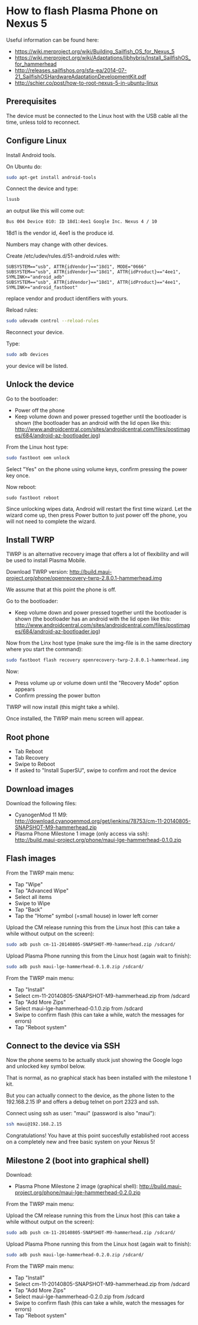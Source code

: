 How to flash Plasma Phone on Nexus 5
====================================

Useful information can be found here:

* https://wiki.merproject.org/wiki/Building_Sailfish_OS_for_Nexus_5
* https://wiki.merproject.org/wiki/Adaptations/libhybris/Install_SailfishOS_for_hammerhead
* http://releases.sailfishos.org/sfa-ea/2014-07-21_SailfishOSHardwareAdaptationDevelopmentKit.pdf
* http://schier.co/post/how-to-root-nexus-5-in-ubuntu-linux

## Prerequisites

The device must be connected to the Linux host with the USB cable all the time, unless told to reconnect.

## Configure Linux

Install Android tools.

On Ubuntu do:

```sh
sudo apt-get install android-tools
```

Connect the device and type:

```sh
lsusb
```

an output like this will come out:

```sh
Bus 004 Device 010: ID 18d1:4ee1 Google Inc. Nexus 4 / 10
```

18d1 is the vendor id, 4ee1 is the produce id.

Numbers may change with other devices.

Create /etc/udev/rules.d/51-android.rules with:

```
SUBSYSTEM=="usb", ATTR{idVendor}=="18d1", MODE="0666"
SUBSYSTEM=="usb", ATTR{idVendor}=="18d1", ATTR{idProduct}=="4ee1", SYMLINK+="android_adb"
SUBSYSTEM=="usb", ATTR{idVendor}=="18d1", ATTR{idProduct}=="4ee1", SYMLINK+="android_fastboot"
```

replace vendor and product identifiers with yours.

Reload rules:

```sh
sudo udevadm control --reload-rules
```

Reconnect your device.

Type:

```sh
sudo adb devices
```

your device will be listed.

## Unlock the device

Go to the bootloader:

* Power off the phone
* Keep volume down and power pressed together until the bootloader is shown
  (the bootloader has an android with the lid open like this: http://www.androidcentral.com/sites/androidcentral.com/files/postimages/684/android-az-bootloader.jpg)

From the Linux host type:

```sh
sudo fastboot oem unlock
```

Select "Yes" on the phone using volume keys, confirm pressing the power key once.

Now reboot:

```
sudo fastboot reboot
```

Since unlocking wipes data, Android will restart the first time wizard. Let the wizard come up, then press Power button to just power off the phone, you will not need to complete the wizard.

## Install TWRP

TWRP is an alternative recovery image that offers a lot of flexibility
and will be used to install Plasma Mobile.

Download TWRP version: http://build.maui-project.org/phone/openrecovery-twrp-2.8.0.1-hammerhead.img

We assume that at this point the phone is off.

Go to the bootloader:

* Keep volume down and power pressed together until the bootloader is shown
  (the bootloader has an android with the lid open like this: http://www.androidcentral.com/sites/androidcentral.com/files/postimages/684/android-az-bootloader.jpg)

Now from the Linx host type (make sure the img-file is in the same directory where you start the command):

```sh
sudo fastboot flash recovery openrecovery-twrp-2.8.0.1-hammerhead.img
```

Now:

* Press volume up or volume down until the "Recovery Mode" option appears
* Confirm pressing the power button

TWRP will now install (this might take a while).

Once installed, the TWRP main menu screen will appear.

## Root phone

* Tab Reboot
* Tab Recovery
* Swipe to Reboot
* If asked to "Install SuperSU", swipe to confirm and root the device


## Download images

Download the following files:

* CyanogenMod 11 M9: http://download.cyanogenmod.org/get/jenkins/78753/cm-11-20140805-SNAPSHOT-M9-hammerhead.zip
* Plasma Phone Milestone 1 image (only access via ssh): http://build.maui-project.org/phone/maui-lge-hammerhead-0.1.0.zip


## Flash images

From the TWRP main menu:

* Tap "Wipe"
* Tap "Advanced Wipe"
* Select all items
* Swipe to Wipe
* Tap "Back"
* Tap the "Home" symbol (=small house) in lower left corner

Upload the CM release running this from the Linux host (this can take a while without output on the screen):

```sh
sudo adb push cm-11-20140805-SNAPSHOT-M9-hammerhead.zip /sdcard/
```

Upload Plasma Phone running this from the Linux host (again wait to finish):

```sh
sudo adb push maui-lge-hammerhead-0.1.0.zip /sdcard/
```

From the TWRP main menu:

* Tap "Install"
* Select cm-11-20140805-SNAPSHOT-M9-hammerhead.zip from /sdcard
* Tap "Add More Zips"
* Select maui-lge-hammerhead-0.1.0.zip from /sdcard
* Swipe to confirm flash (this can take a while, watch the messages for errors)
* Tap "Reboot system"

## Connect to the device via SSH

Now the phone seems to be actually stuck just showing the Google logo and unlocked key symbol below.

That is normal, as no graphical stack has been installed with the milestone 1 kit.

But you can actually connect to the device, as the phone listen to the 192.168.2.15 IP and offers a debug telnet on port 2323 and ssh.

Connect using ssh as user: "maui" (password is also "maui"):

```sh
ssh maui@192.168.2.15
```

Congratulations! You have at this point succesfully established root access on a completely new and free basic system on your Nexus 5! 


## Milestone 2 (boot into graphical shell)

Download:

* Plasma Phone Milestone 2 image (graphical shell): http://build.maui-project.org/phone/maui-lge-hammerhead-0.2.0.zip


From the TWRP main menu:

Upload the CM release running this from the Linux host (this can take a while without output on the screen):

```sh
sudo adb push cm-11-20140805-SNAPSHOT-M9-hammerhead.zip /sdcard/
```

Upload Plasma Phone running this from the Linux host (again wait to finish):

```sh
sudo adb push maui-lge-hammerhead-0.2.0.zip /sdcard/
```

From the TWRP main menu:

* Tap "Install"
* Select cm-11-20140805-SNAPSHOT-M9-hammerhead.zip from /sdcard
* Tap "Add More Zips"
* Select maui-lge-hammerhead-0.2.0.zip from /sdcard
* Swipe to confirm flash (this can take a while, watch the messages for errors)
* Tap "Reboot system"


